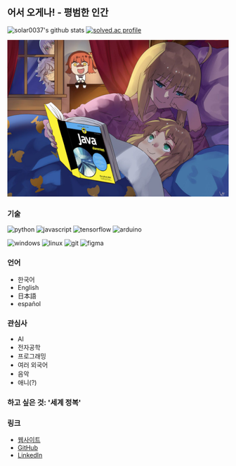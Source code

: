 ## 어서 오게나! - 평범한 인간

![solar0037's github stats](https://github-readme-stats.vercel.app/api?username=solar0037&show_icons=true&theme=dark)
[![solved.ac profile](http://mazassumnida.wtf/api/generate_badge?boj=solar0037)](https://solved.ac/solar0037)

![background image](./FGO_Artoria_Pendragon_Java_For_Dummies_7.png)

### 기술

![python](https://img.shields.io/badge/Python-FFD43B?style=for-the-badge&logo=python&logoColor=blue)
![javascript](https://img.shields.io/badge/JavaScript-323330?style=for-the-badge&logo=javascript&logoColor=F7DF1E)
![tensorflow](https://img.shields.io/badge/TensorFlow-FF6F00?style=for-the-badge&logo=tensorflow&logoColor=white)
![arduino](https://img.shields.io/badge/Arduino-00979D?style=for-the-badge&logo=Arduino&logoColor=white)

![windows](https://img.shields.io/badge/Windows-0078D6?style=for-the-badge&logo=windows&logoColor=white)
![linux](https://img.shields.io/badge/Linux-FCC624?style=for-the-badge&logo=linux&logoColor=black)
![git](https://img.shields.io/badge/GIT-E44C30?style=for-the-badge&logo=git&logoColor=white)
![figma](https://img.shields.io/badge/Figma-F24E1E?style=for-the-badge&logo=figma&logoColor=white)

### 언어
- 한국어
- English
- 日本語
- español

### 관심사
- AI
- 전자공학
- 프로그래밍
- 여러 외국어
- 음악
- 애니(?)

### 하고 싶은 것: '세계 정복'

### 링크
- [웹사이트](https://solved.ac/profile/solar0037)
- [GitHub](https://github.com/solar0037)
- [LinkedIn](https://www.linkedin.com/in/%ED%98%B8%EC%A4%80-%EC%82%AC-98b833277/)
